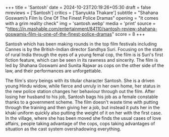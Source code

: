 +++
title = 'Santosh'
date = 2024-10-23T20:19:26+05:30
draft = false
mreviews = ['Santosh']
critics = ['Sanyukta Thakare']
subtitle = "Shahana Goswami’s Film Is One Of The Finest Police Dramas"
opening = "It comes with a grim reality check"
img = 'santosh.webp'
media = 'print'
source = "https://in.mashable.com/entertainment/84110/santosh-review-shahana-goswamis-film-is-one-of-the-finest-police-dramas"
score = 8
+++

Santosh which has been making rounds in the top film festivals including Cannes is by the British-Indian director Sandhya Suri. Focusing on the state of rural India through the eyes of a young femal cop, the film is is Suri's first fiction feature, which can be seen in its rawness and sincerity. The film is led by Shahana Goswami and Sunita Rajwar as cops on the other side of the law, and their performances are unforgettable.

The film's story beings with its titular character Santosh. She is a driven young Hindu widow, while fierce and unruly in her own home, her status in the new police station changes her behaviour through out the film. After losing her husband to his job, Santosh bags his job as a female constable thanks to a government scheme. The film doesn't waste time with putting through the training and then giving her a job, but instead it puts her in the khaki uniform quickly also putting the weight of it on her with the first case. In the village, where she has been moved she finds the usual cases of love affairs, people taking advantage of the cops, cops taking advantages of situation as the cast system overshadowing everything.
